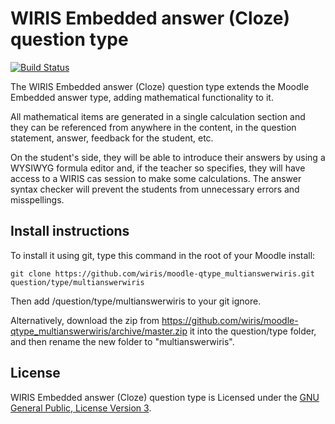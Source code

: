 # WIRIS Embedded answer (Cloze) question type
[![Build Status](https://travis-ci.org/wiris/moodle-qtype_multianswerwiris.svg?branch=master)](https://travis-ci.org/wiris/moodle-qtype_multianswerwiris)

The WIRIS Embedded answer (Cloze) question type extends the Moodle Embedded answer type, adding mathematical functionality to it.

All mathematical items are generated in a single calculation section and they can be referenced from anywhere in the content, in the question statement, answer, feedback for the student, etc.

On the student's side, they will be able to introduce their answers by using a WYSIWYG formula editor and, if the teacher so specifies, they will have access to a WIRIS cas session to make some calculations. The answer syntax checker will prevent the students from unnecessary errors and misspellings.

## Install instructions

To install it using git, type this command in the root of your Moodle install:
```
git clone https://github.com/wiris/moodle-qtype_multianswerwiris.git question/type/multianswerwiris
```

Then add /question/type/multianswerwiris to your git ignore.

Alternatively, download the zip from <https://github.com/wiris/moodle-qtype_multianswerwiris/archive/master.zip> it into the question/type folder, and then rename the new folder to "multianswerwiris".

## License

WIRIS Embedded answer (Cloze) question type is Licensed under the [GNU General Public, License Version 3](https://www.gnu.org/licenses/gpl-3.0.en.html).
